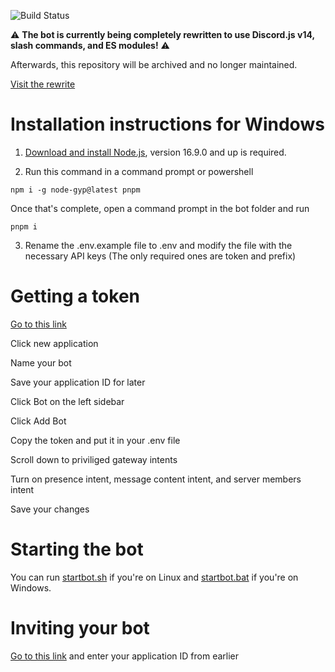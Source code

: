 ![Build Status](https://github.com/william5553/triv/workflows/lint/badge.svg?branch=discord.js-latest)

⚠️ **The bot is currently being completely rewritten to use Discord.js v14, slash commands, and ES modules!** ⚠️

Afterwards, this repository will be archived and no longer maintained.

[Visit the rewrite](https://github.com/William5553/quinton)

# Installation instructions for Windows
1. [Download and install Node.js](https://nodejs.org/en/), version 16.9.0 and up is required.

2. Run this command in a command prompt or powershell
```shell
npm i -g node-gyp@latest pnpm
```

Once that's complete, open a command prompt in the bot folder and run
```shell
pnpm i
```

3. Rename the .env.example file to .env and modify the file with the necessary API keys (The only required ones are token and prefix)

# Getting a token

[Go to this link](https://discord.com/developers/applications)

Click new application

Name your bot

Save your application ID for later

Click Bot on the left sidebar

Click Add Bot

Copy the token and put it in your .env file

Scroll down to priviliged gateway intents

Turn on presence intent, message content intent, and server members intent

Save your changes

# Starting the bot
You can run [startbot.sh](https://github.com/William5553/triv/blob/discord.js-latest/startbot.sh) if you're on Linux and [startbot.bat](https://github.com/William5553/triv/blob/discord.js-latest/startbot.bat) if you're on Windows.

# Inviting your bot
[Go to this link](https://discordapi.com/permissions.html#8) and enter your application ID from earlier
